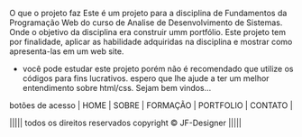O que o projeto faz
Este é um projeto para a disciplina de Fundamentos da Programação Web do curso de Analise de Desenvolvimento de Sistemas.
Onde o objetivo da disciplina era construir umm portfólio.
Este projeto tem por finalidade, aplicar as habilidade adquiridas na disciplina e mostrar como apresenta-las em um web site.

* você pode estudar este projeto porém não é recomendado que utilize os códigos para fins lucrativos.
espero que lhe ajude a ter um melhor entendimento sobre html/css. Sejam bem vindos...

botões de acesso 
| HOME |  SOBRE | FORMAÇÃO | PORTFOLIO | CONTATO |


||||| todos os direitos reservados copyright © JF-Designer |||||